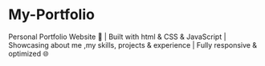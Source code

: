 # My-Portfolio
Personal Portfolio Website 🚀 | Built with html &amp;  CSS &amp; JavaScript | Showcasing about me ,my skills, projects &amp; experience | Fully responsive &amp; optimized 🌐
